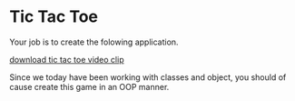 # Tic Tac Toe

Your job is to create the folowing application.

[download tic tac toe video clip](src/tic_tac_toe.mov)

Since we today have been working with classes and object, you should of cause create this game in an OOP manner.